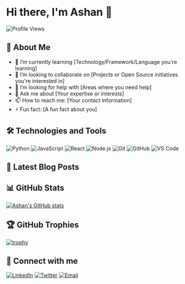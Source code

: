 
# Hi there, I'm Ashan 👋

![Profile Views](https://komarev.com/ghpvc/?username=ashan321&color=blue)

## 🚀 About Me

- 🌱 I’m currently learning [Technology/Framework/Language you're learning]
- 👯 I’m looking to collaborate on [Projects or Open Source initiatives you're interested in]
- 🤔 I’m looking for help with [Areas where you need help]
- 💬 Ask me about [Your expertise or interests]
- 📫 How to reach me: [Your contact information]
- ⚡ Fun fact: [A fun fact about you]

## 🛠️ Technologies and Tools

![Python](https://img.shields.io/badge/-Python-333333?style=flat&logo=python)
![JavaScript](https://img.shields.io/badge/-JavaScript-333333?style=flat&logo=javascript)
![React](https://img.shields.io/badge/-React-333333?style=flat&logo=react)
![Node.js](https://img.shields.io/badge/-Node.js-333333?style=flat&logo=node.js)
![Git](https://img.shields.io/badge/-Git-333333?style=flat&logo=git)
![GitHub](https://img.shields.io/badge/-GitHub-333333?style=flat&logo=github)
![VS Code](https://img.shields.io/badge/-VS%20Code-333333?style=flat&logo=visual-studio-code)

## 📝 Latest Blog Posts

<!-- BLOG-POST-LIST:START -->
<!-- If you have a blog, you can use GitHub Actions to automatically update your blog posts -->
<!-- BLOG-POST-LIST:END -->

## 📊 GitHub Stats

[![Ashan's GitHub stats](https://github-readme-stats.vercel.app/api?username=ashan321&show_icons=true&theme=radical)](https://github.com/ashan321)

## 🏆 GitHub Trophies

[![trophy](https://github-profile-trophy.vercel.app/?username=ashan321&theme=onedark)](https://github.com/ashan321/github-profile-trophy)

## 🔗 Connect with me

[![LinkedIn](https://img.shields.io/badge/-LinkedIn-333333?style=flat&logo=linkedin)](https://www.linkedin.com/in/yourusername/)
[![Twitter](https://img.shields.io/badge/-Twitter-333333?style=flat&logo=twitter)](https://twitter.com/yourusername)
[![Email](https://img.shields.io/badge/-Email-333333?style=flat&logo=gmail)](mailto:youremail@example.com)

<!--
**ashan321/ashan321** is a ✨ _special_ ✨ repository because its `README.md` (this file) appears on your GitHub profile.
-->
